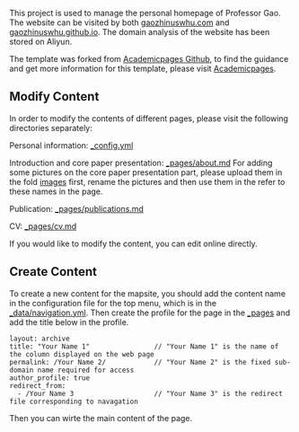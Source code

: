 This project is used to manage the personal homepage of Professor Gao. The website can be visited by both [gaozhinuswhu.com](https://gaozhinuswhu.com) and [gaozhinuswhu.github.io](https://gaozhinuswhu.github.io). The domain analysis of the website has been stored on Aliyun.

The template was forked from [Academicpages Github](https://github.com/academicpages/academicpages.github.io), to find the guidance and get more information for this template, please visit [Academicpages](https://academicpages.github.io).

## Modify Content
In order to modify the contents of different pages, please visit the following directories separately:

Personal information: [_config.yml](https://github.com/gaozhinuswhu/gaozhinuswhu.github.io/blob/master/_config.yml)

Introduction and core paper presentation: [_pages/about.md](https://github.com/gaozhinuswhu/gaozhinuswhu.github.io/blob/master/_pages/about.md)
For adding some pictures on the core paper presentation part, please upload them in the fold [images](https://github.com/gaozhinuswhu/gaozhinuswhu.github.io/tree/master/images) first, rename the pictures and then use them in the refer to these names in the page.

Publication: [_pages/publications.md](https://github.com/gaozhinuswhu/gaozhinuswhu.github.io/blob/master/_pages/publications.md)

CV: [_pages/cv.md](https://github.com/gaozhinuswhu/gaozhinuswhu.github.io/blob/master/_pages/cv.md)

If you would like to modify the content, you can edit online directly.


## Create Content
To create a new content for the mapsite, you should add the content name in the configuration file for the top menu, which is in the  [_data/navigation.yml](https://github.com/gaozhinuswhu/gaozhinuswhu.github.io/blob/master/_data/navigation.yml). Then create the profile for the page in the [_pages](https://github.com/gaozhinuswhu/gaozhinuswhu.github.io/tree/master/_pages) and add the title below in the profile.

```
layout: archive
title: "Your Name 1"                // "Your Name 1" is the name of the column displayed on the web page
permalink: /Your Name 2/            // "Your Name 2" is the fixed sub-domain name required for access
author_profile: true
redirect_from:
  - /Your Name 3                    // "Your Name 3" is the redirect file corresponding to navagation
```

Then you can wirte the main content of the page.
